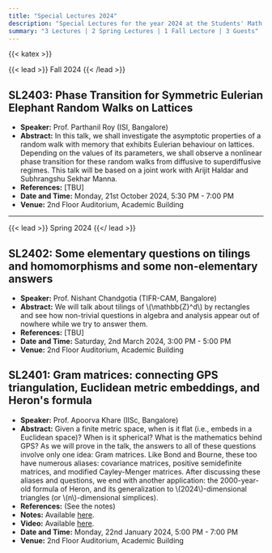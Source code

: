 ```yaml
---
title: "Special Lectures 2024"
description: "Special Lectures for the year 2024 at the Students' Math Club at Indian Statistical Institute, Bangalore."
summary: "3 Lectures | 2 Spring Lectures | 1 Fall Lecture | 3 Guests"
---
```


{{< katex >}}

{{< lead >}}
Fall 2024
{{< /lead >}}

## SL2403: Phase Transition for Symmetric Eulerian Elephant Random Walks on Lattices

- **Speaker:** Prof. Parthanil Roy (ISI, Bangalore)
- **Abstract:** In this talk, we shall investigate the asymptotic properties of a random walk with memory that exhibits Eulerian behaviour on lattices. Depending on the values of its parameters, we shall observe a nonlinear phase transition for these random walks from diffusive to superdiffusive regimes. This talk will be based on a joint work with Arijit Haldar and Subhrangshu Sekhar Manna.
- **References:** [TBU]
- **Date and Time:** Monday, 21st October 2024, 5:30 PM - 7:00 PM
- **Venue:** 2nd Floor Auditorium, Academic Building

---

{{< lead >}}
Spring 2024
{{</ lead >}}

## SL2402: Some elementary questions on tilings and homomorphisms and some non-elementary answers

- **Speaker:** Prof. Nishant Chandgotia (TIFR-CAM, Bangalore)
- **Abstract:** We will talk about tilings of \\(\mathbb{Z}^d\\) by rectangles and see how non-trivial questions in algebra and analysis appear out of nowhere while we try to answer them.
- **References:** [TBU]
- **Date and Time:** Saturday, 2nd March 2024, 3:00 PM - 5:00 PM
- **Venue:** 2nd Floor Auditorium, Academic Building

## SL2401: Gram matrices: connecting GPS triangulation, Euclidean metric embeddings, and Heron's formula

- **Speaker:** Prof. Apoorva Khare (IISc, Bangalore)
- **Abstract:** Given a finite metric space, when is it flat (i.e., embeds in a Euclidean space)? When is it spherical? What is the mathematics behind GPS? As we will prove in the talk, the answers to all of these questions involve only one idea: Gram matrices. Like Bond and Bourne, these too have numerous aliases: covariance matrices, positive semidefinite matrices, and modified Cayley-Menger matrices. After discussing these aliases and questions, we end with another application: the 2000-year-old formula of Heron, and its generalization to \\(2024\\)-dimensional triangles (or \\(n\\)-dimensional simplices).
- **References:** (See the notes)
- **Notes:** Available [here](https://drive.google.com/file/d/1Czij-oDtWKpxjdLYDREuTye3azQz7OHF/view).
- **Video:** Available [here](https://youtu.be/eUBofwuY3Jo).
- **Date and Time:** Monday, 22nd January 2024, 5:00 PM - 7:00 PM
- **Venue:** 2nd Floor Auditorium, Academic Building
